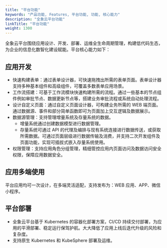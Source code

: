 ```yaml
---
title: "平台功能"
keywords: "产品功能, Features, 平台功能, 功能, 核心能力"
description: "全象云平台功能"
linkTitle: "平台功能"
weight: 1300
---
```


全象云平台围绕应用设计、开发、部署、运维全生命周期管理，构建低代码生态，为企业的信息化数智化建设赋能。平台核心能力如下：

## 应用开发

- 快速构建表单：通过表单设计器，可快速拖拽出所需的表单页面。表单设计器支持多种基本组件和高级组件，可覆盖多数表单应用场景。
- 工作流搭建：可基于工作流模块快速构建所需的流程。通过一些基本的节点组件例如审批节点、数据更新节点等，搭建业务审批流程或系统自动处理流程。
- 设计自定义页面：通过自定义页面设计器，可构建业务所需的 WEB 端页面。通过数据源、事件和部分简单函数即可为页面加上交互逻辑及数据展示。
- 数据源管理：支持管理增量系统及存量系统的数据。
  - 增量系统通过创建数据模型进行数据管理。
  - 存量系统可通过 API 的代理及编排与现有系统连接进行数据传送，或获取所需数据。可通过页面层级进行数据传输及消费，并支持二次开发组件及页面功能，实现可插拔式嵌入存量系统使用。
- 权限管理：支持应用角色分组管理，精细管控应用内页面访问及数据访问安全权限，保障应用数据安全。

## 应用多端使用

平台应用均可一次设计，在多端灵活适配，支持发布为：WEB 应用、APP、微信小程序。



## 平台部署

- 全象云平台基于 Kubernetes 的容器化部署方案，CI/CD 持续交付部署，为应用的平滑部署、稳定运行保驾护航。大大降低了应用上线后迭代升级的风险和复杂度。
- 支持原生 Kubernetes 和 KubeSphere 部署及运维。

